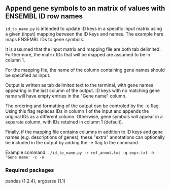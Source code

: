 ## Append gene symbols to an matrix of values with ENSEMBL ID row names

`id_to_name.py` is intended to update ID keys in a specific input
matrix using a given (input) mapping between the ID keys and names. The
example here maps ENSEMBL IDs to gene symbols.

It is assumed that the input matrix and mapping file are both tab
delimited.  Furthermore, the matrix IDs that will be mapped are
assumed to be in column 1.

For the mapping file, the name of the column containing gene names
should be specified as input.

Output is written as tab delimited text to the terminal, with
gene names appearing in the last column of the output.  ID keys
with no matching gene name will have empty entries in the "Gene
name" column.

The ordering and formatting of the output can be controled by the
-c flag.  Using this flag replaces IDs in column 1 of the input
and appends the original IDs as a different column.  Otherwise,
gene symbols will appear in a separate column, with IDs retained in
column 1 (default).

Finally, if the mapping file contains columns in addition to ID
keys and gene names (e.g. descriptions of genes), these "extra"
annotations can optionally be included in the output by adding the
-e flag to the command.

Example command: `./id_to_name.py -r ref_annot.txt -q expr.txt -k 'Gene name' -c -e`

### Required packages
pandas (1.2.4), argparse (1.1)

